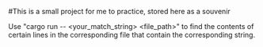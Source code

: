 #This is a small project for me to practice, stored here as a souvenir

Use "cargo run -- <your_match_string> <file_path>" to find the contents of certain lines in the corresponding file that contain the corresponding string.
